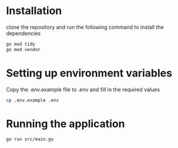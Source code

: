 # Installation
clone the repository and run the following command to install the dependencies
```bash
go mod tidy
go mod vendor
```

# Setting up environment variables
Copy the .env.example file to .env and fill in the required values
```bash
cp .env.example .env
```

# Running the application
```bash
go run src/main.go
```